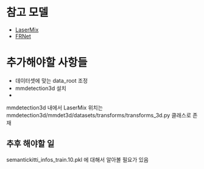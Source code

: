 # 참고 모델
- [LaserMix](https://github.com/ldkong1205/LaserMix)
- [FRNet](https://github.com/Xiangxu-0103/FRNet)


# 추가해야할 사항들 
- 데이터셋에 맞는 data_root 조정
- mmdetection3d 설치
- 



mmdetection3d 내에서 LaserMix 위치는 mmdetection3d/mmdet3d/datasets/transforms/transforms_3d.py 클래스로 존재


## 추후 해야할 일
semantickitti_infos_train.10.pkl 에 대해서 알아볼 필요가 있음


